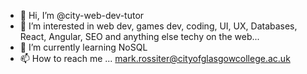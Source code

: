 - 👋 Hi, I’m @city-web-dev-tutor
- 👀 I’m interested in web dev, games dev, coding, UI, UX, Databases, React, Angular, SEO and anything else techy on the web...
- 🌱 I’m currently learning NoSQL
- 📫 How to reach me ... mark.rossiter@cityofglasgowcollege.ac.uk

<!---
cityWebDevTutor/cityWebDevTutor is a ✨ special ✨ repository because its `README.md` (this file) appears on your GitHub profile.
You can click the Preview link to take a look at your changes.
--->
